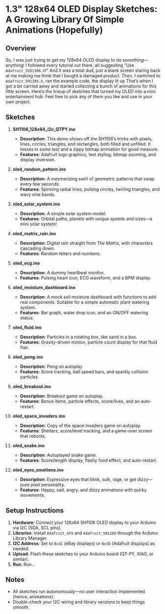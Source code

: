 # 1.3" 128x64 OLED Display Sketches: A Growing Library Of Simple Animations (Hopefully)

## Overview

So, I was just trying to get my 128x64 OLED display to do *something*—anything! I followed every tutorial out there, all suggesting “Use `Adafruit_SSD1306.h`!” And it was a total dud, just a blank screen staring back at me making me think that I bought a damaged product. Then, I switched to `Adafruit_SH110X.h`, ran the example code, the display lit up  That’s when I got a bit carried away and started collecting a bunch of animations for this little screen. Here’s the lineup of sketches that turned my OLED into a mini entertainment hub. Feel free to pick any of them you like and use in your own project.

## Sketches

 1. **SH1106_128x64_i2c_QTPY.ino**

    - **Description**: This demo shows off the SH1106’s tricks with pixels, lines, circles, triangles, and rectangles, both filled and unfilled. It tosses in some text and a zippy bitmap animation for good measure.
    - **Features**: Adafruit logo graphics, text styling, bitmap zooming, and display inversion.

 2. **oled_random_pattern.ino**

    - **Description**: A mesmerizing swirl of geometric patterns that swap every few seconds.
    - **Features**: Spinning radial lines, pulsing circles, twirling triangles, and wavy sine bands.

 3. **oled_solar_system.ino**

    - **Description**: A simple solar system model.
    - **Features**: Orbital paths, planets with unique speeds and sizes—a mini solar system!

 4. **oled_matrix_rain.ino**

    - **Description**: Digital rain straight from *The Matrix*, with characters cascading down.
    - **Features**: Random letters and numbers.

 5. **oled_ecg.ino**

    - **Description**: A dummy heartbeat monitor.
    - **Features**: Pulsing heart icon, ECG waveform, and a BPM display.

 6. **oled_moisture_dashboard.ino**

    - **Description**: A mock soil moisture dashboard with functions to add real components. Suitable for a simple automatic plant watering system.
    - **Features**: Bar graph, water drop icon, and an ON/OFF watering status.

 7. **oled_fluid.ino**

    - **Description**: Particles in a rotating box, like sand in a box.
    - **Features**: Gravity-driven motion, particle count display for that fluid flair.

 8. **oled_pong.ino**

    - **Description**: Pong on autoplay
    - **Features**: Score tracking, ball speed bars, and sparkly collision particles.

 9. **oled_breakout.ino**

    - **Description**: Breakout game on autoplay.
    - **Features**: Bonus items, particle effects, score/lives, and an auto-restart.

10. **oled_space_invaders.ino**

    - **Description**: Copy of the space invaders game on autoplay.
    - **Features**: Shelters, score/level tracking, and a game-over screen that reboots.

11. **oled_snake.ino**

    - **Description**: Autoplayed snake game.
    - **Features**: Score/length display, flashy food effect, and auto-restart.

12. **oled_eyes_emotions.ino**

    - **Description**: Expressive eyes that blink, sulk, rage, or get dizzy—pure pixel personality.
    - **Features**: Happy, sad, angry, and dizzy animations with quirky movements.

## Setup Instructions

1. **Hardware**: Connect your 128x64 SH1106 OLED display to your Arduino via I2C (SDA, SCL pins).
2. **Libraries**: Install `Adafruit_GFX` and `Adafruit_SH110X` through the Arduino Library Manager.
3. **I2C Address**: Set to `0x3C` (eBay displays) or `0x3D` (Adafruit displays) as needed.
4. **Upload**: Flash these sketches to your Arduino board (QT-PY, XIAO, or similar).
5. **Run**: Run...

## Notes

- All sketches run autonomously—no user interaction implemented (hence, animations).
- Double-check your I2C wiring and library versions to keep things smooth.
